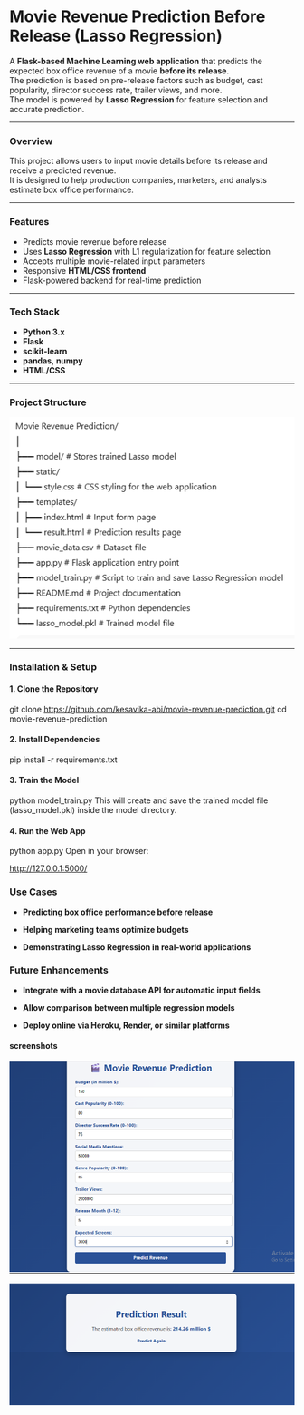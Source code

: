 
# Movie Revenue Prediction Before Release (Lasso Regression)

A **Flask-based Machine Learning web application** that predicts the expected box office revenue of a movie **before its release**.  
The prediction is based on pre-release factors such as budget, cast popularity, director success rate, trailer views, and more.  
The model is powered by **Lasso Regression** for feature selection and accurate prediction.

---

### Overview
This project allows users to input movie details before its release and receive a predicted revenue.  
It is designed to help production companies, marketers, and analysts estimate box office performance.

---

### Features
- Predicts movie revenue before release  
- Uses **Lasso Regression** with L1 regularization for feature selection  
- Accepts multiple movie-related input parameters  
- Responsive **HTML/CSS frontend**  
- Flask-powered backend for real-time prediction  

---

### Tech Stack
- **Python 3.x**  
- **Flask**  
- **scikit-learn**  
- **pandas**, **numpy**  
- **HTML/CSS**  

---

### Project Structure

![structure](image.png)


---

### Installation & Setup

#### 1. Clone the Repository

git clone https://github.com/kesavika-abi/movie-revenue-prediction.git
cd movie-revenue-prediction

#### 2. Install Dependencies

pip install -r requirements.txt

#### 3. Train the Model

python model_train.py
This will create and save the trained model file (lasso_model.pkl) inside the model directory.

#### 4. Run the Web App

python app.py
Open in your browser:

http://127.0.0.1:5000/

### Use Cases
- **Predicting box office performance before release**

- **Helping marketing teams optimize budgets**

- **Demonstrating Lasso Regression in real-world applications**

### Future Enhancements
- **Integrate with a movie database API for automatic input fields**

- **Allow comparison between multiple regression models**

- **Deploy online via Heroku, Render, or similar platforms**

#### screenshots

![input](input.png)

![result](result.png)
